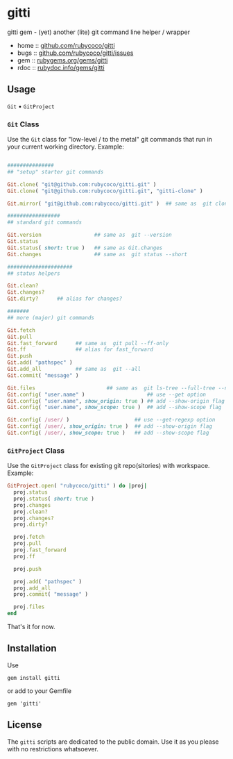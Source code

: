 # gitti

gitti gem - (yet) another (lite) git command line helper / wrapper

* home  :: [github.com/rubycoco/gitti](https://github.com/rubycoco/gitti)
* bugs  :: [github.com/rubycoco/gitti/issues](https://github.com/rubycoco/gitti/issues)
* gem   :: [rubygems.org/gems/gitti](https://rubygems.org/gems/gitti)
* rdoc  :: [rubydoc.info/gems/gitti](http://rubydoc.info/gems/gitti)



## Usage

`Git` • `GitProject`


### `Git` Class

Use the `Git` class for "low-level / to the metal" git commands
that run in your current working directory.
Example:

``` ruby

###############
## "setup" starter git commands

Git.clone( "git@github.com:rubycoco/gitti.git" )
Git.clone( "git@github.com:rubycoco/gitti.git", "gitti-clone" )

Git.mirror( "git@github.com:rubycoco/gitti.git" )  ## same as  git clone --mirror

#################
## standard git commands

Git.version                 ## same as  git --version
Git.status
Git.status( short: true )   ## same as Git.changes
Git.changes                 ## same as  git status --short

#####################
## status helpers

Git.clean?
Git.changes?
Git.dirty?      ## alias for changes?

#######
## more (major) git commands

Git.fetch
Git.pull
Git.fast_forward      ## same as  git pull --ff-only
Git.ff                ## alias for fast_forward
Git.push
Git.add( "pathspec" )
Git.add_all           ## same as  git --all
Git.commit( "message" )

Git.files                       ## same as  git ls-tree --full-tree --name-only -r HEAD
Git.config( "user.name" )                    ## use --get option
Git.config( "user.name", show_origin: true ) ## add --show-origin flag
Git.config( "user.name", show_scope: true )  ## add --show-scope flag

Git.config( /user/ )                     ## use --get-regexp option
Git.config( /user/, show_origin: true )  ## add --show-origin flag
Git.config( /user/, show_scope: true )   ## add --show-scope flag
```



### `GitProject` Class

Use the `GitProject` class for existing git repo(sitories)
with workspace. Example:

``` ruby
GitProject.open( "rubycoco/gitti" ) do |proj|
  proj.status
  proj.status( short: true )
  proj.changes
  proj.clean?
  proj.changes?
  proj.dirty?

  proj.fetch
  proj.pull
  proj.fast_forward
  proj.ff

  proj.push

  proj.add( "pathspec" )
  proj.add_all
  proj.commit( "message" )

  proj.files
end
```

That's it for now.


## Installation

Use

    gem install gitti

or add to your Gemfile

    gem 'gitti'



## License

The `gitti` scripts are dedicated to the public domain.
Use it as you please with no restrictions whatsoever.

